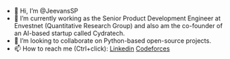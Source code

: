 - 👋 Hi, I’m @JeevansSP
- 🌱 I’m currently working as the Senior Product Development Engineer at Envestnet (Quantitative Research Group) and also am the co-founder of an AI-based startup called Cydratech.
- 💞️ I’m looking to collaborate on Python-based open-source projects.
- 📫 How to reach me (Ctrl+click): [Linkedin](https://www.linkedin.com/in/jeevan-s-p-a905a116a/) [Codeforces](https://codeforces.com/profile/Saucemaster102) 



